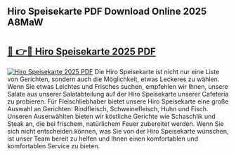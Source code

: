 ## Hiro Speisekarte PDF Download Online 2025 A8MaW

# <h2><a href="http://gc8w14h.nevu.top/?p=Hiro+Speisekarte">🔗 👉🔴 Hiro Speisekarte 2025 PDF</a></h2>

[![Hiro Speisekarte 2025 PDF](https://i.imgur.com/dBaPXMq.png)](http://gc8w14h.nevu.top/?p=Hiro+Speisekarte)
Die Hiro Speisekarte ist nicht nur eine Liste von Gerichten, sondern auch die Möglichkeit, etwas Leckeres zu wählen. Wenn Sie etwas Leichtes und Frisches suchen, empfehlen wir Ihnen, unsere Salate aus unserer Salatabteilung auf der Hiro Speisekarte unserer Cafeteria zu probieren. Für Fleischliebhaber bietet unsere Hiro Speisekarte eine große Auswahl an Gerichten: Rindfleisch, Schweinefleisch, Huhn und Fisch. Unseren Auserwählten bieten wir köstliche Gerichte wie Schaschlik und Steak an, die bei frischem, natürlichem Feuer zubereitet werden. Wenn Sie sich nicht entscheiden können, was Sie von der Hiro Speisekarte wünschen, ist unser Team bereit zu helfen und Ihnen einen komfortablen und komfortablen Service zu bieten.
